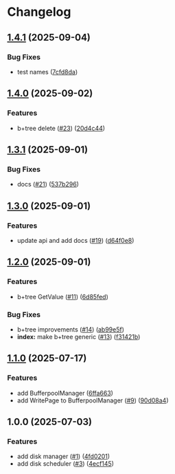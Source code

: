 # Changelog

## [1.4.1](https://github.com/jobala/petro/compare/v1.4.0...v1.4.1) (2025-09-04)


### Bug Fixes

* test names ([7cfd8da](https://github.com/jobala/petro/commit/7cfd8da7924c694fd46f20aee8f0f9896d03a386))

## [1.4.0](https://github.com/jobala/petro/compare/v1.3.1...v1.4.0) (2025-09-02)


### Features

* b+tree delete ([#23](https://github.com/jobala/petro/issues/23)) ([20d4c44](https://github.com/jobala/petro/commit/20d4c442815305c192bb9a624c3836c4575de3e8))

## [1.3.1](https://github.com/jobala/petro/compare/v1.3.0...v1.3.1) (2025-09-01)


### Bug Fixes

* docs ([#21](https://github.com/jobala/petro/issues/21)) ([537b296](https://github.com/jobala/petro/commit/537b2968b49601fed9cbd52ef6e8eb1738cd16f2))

## [1.3.0](https://github.com/jobala/petro/compare/v1.2.0...v1.3.0) (2025-09-01)


### Features

* update api and add docs ([#19](https://github.com/jobala/petro/issues/19)) ([d64f0e8](https://github.com/jobala/petro/commit/d64f0e87f4c4cc4d04ec7de603a47e63c8521b43))

## [1.2.0](https://github.com/jobala/petro/compare/v1.1.0...v1.2.0) (2025-09-01)


### Features

* b+tree GetValue ([#11](https://github.com/jobala/petro/issues/11)) ([6d85fed](https://github.com/jobala/petro/commit/6d85fed65fabaae5f4992b3e15fc62ffd9956e96))


### Bug Fixes

* b+tree improvements ([#14](https://github.com/jobala/petro/issues/14)) ([ab99e5f](https://github.com/jobala/petro/commit/ab99e5fff57afac2784f83ce44aa65a4fbb0039b))
* **index:** make b+tree generic ([#13](https://github.com/jobala/petro/issues/13)) ([f31421b](https://github.com/jobala/petro/commit/f31421b80f3681d36d1b109edf1a6de0ab50d377))

## [1.1.0](https://github.com/jobala/petro/compare/v1.0.0...v1.1.0) (2025-07-17)


### Features

* add BufferpoolManager ([6ffa663](https://github.com/jobala/petro/commit/6ffa663a141ca5ffe66ddd93f06cf653db606da3))
* add WritePage to BufferpoolManager ([#9](https://github.com/jobala/petro/issues/9)) ([90d08a4](https://github.com/jobala/petro/commit/90d08a4e122040dbbb84ad5525703aaa132980da))

## 1.0.0 (2025-07-03)


### Features

* add disk manager ([#1](https://github.com/jobala/petro/issues/1)) ([4fd0201](https://github.com/jobala/petro/commit/4fd0201d3f77230aadbd1f50ad199e61fb36a216))
* add disk scheduler ([#3](https://github.com/jobala/petro/issues/3)) ([4ecf145](https://github.com/jobala/petro/commit/4ecf14585acec3b48f80863d9bea8dfbfee05e7e))
